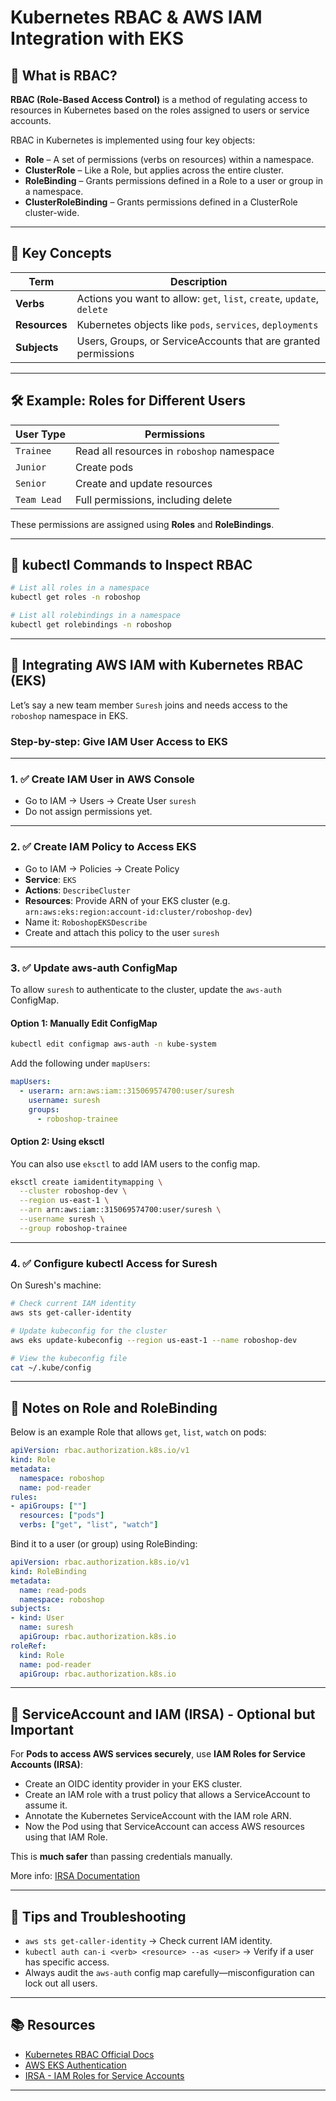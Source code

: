 # Kubernetes RBAC & AWS IAM Integration with EKS

## 🔐 What is RBAC?

**RBAC (Role-Based Access Control)** is a method of regulating access to resources in Kubernetes based on the roles assigned to users or service accounts.

RBAC in Kubernetes is implemented using four key objects:

- **Role** – A set of permissions (verbs on resources) within a namespace.
- **ClusterRole** – Like a Role, but applies across the entire cluster.
- **RoleBinding** – Grants permissions defined in a Role to a user or group in a namespace.
- **ClusterRoleBinding** – Grants permissions defined in a ClusterRole cluster-wide.

---

## 🧠 Key Concepts

| **Term** | **Description** |
|---------|------------------|
| **Verbs** | Actions you want to allow: `get`, `list`, `create`, `update`, `delete` |
| **Resources** | Kubernetes objects like `pods`, `services`, `deployments` |
| **Subjects** | Users, Groups, or ServiceAccounts that are granted permissions |

---

## 🛠️ Example: Roles for Different Users

| **User Type** | **Permissions** |
|--------------|-----------------|
| `Trainee`    | Read all resources in `roboshop` namespace |
| `Junior`     | Create pods |
| `Senior`     | Create and update resources |
| `Team Lead`  | Full permissions, including delete |

These permissions are assigned using **Roles** and **RoleBindings**.

---

## 🔧 kubectl Commands to Inspect RBAC

```bash
# List all roles in a namespace
kubectl get roles -n roboshop

# List all rolebindings in a namespace
kubectl get rolebindings -n roboshop
````

---

## 🔗 Integrating AWS IAM with Kubernetes RBAC (EKS)

Let’s say a new team member `Suresh` joins and needs access to the `roboshop` namespace in EKS.

### Step-by-step: Give IAM User Access to EKS

---

### 1. ✅ Create IAM User in AWS Console

* Go to IAM → Users → Create User `suresh`
* Do not assign permissions yet.

---

### 2. ✅ Create IAM Policy to Access EKS

* Go to IAM → Policies → Create Policy
* **Service**: `EKS`
* **Actions**: `DescribeCluster`
* **Resources**: Provide ARN of your EKS cluster (e.g. `arn:aws:eks:region:account-id:cluster/roboshop-dev`)
* Name it: `RoboshopEKSDescribe`
* Create and attach this policy to the user `suresh`

---

### 3. ✅ Update aws-auth ConfigMap

To allow `suresh` to authenticate to the cluster, update the `aws-auth` ConfigMap.

#### Option 1: Manually Edit ConfigMap

```bash
kubectl edit configmap aws-auth -n kube-system
```

Add the following under `mapUsers`:

```yaml
mapUsers:
  - userarn: arn:aws:iam::315069574700:user/suresh
    username: suresh
    groups:
      - roboshop-trainee
```

#### Option 2: Using eksctl

You can also use `eksctl` to add IAM users to the config map.

```bash
eksctl create iamidentitymapping \
  --cluster roboshop-dev \
  --region us-east-1 \
  --arn arn:aws:iam::315069574700:user/suresh \
  --username suresh \
  --group roboshop-trainee
```

---

### 4. ✅ Configure kubectl Access for Suresh

On Suresh's machine:

```bash
# Check current IAM identity
aws sts get-caller-identity

# Update kubeconfig for the cluster
aws eks update-kubeconfig --region us-east-1 --name roboshop-dev

# View the kubeconfig file
cat ~/.kube/config
```

---

## 📄 Notes on Role and RoleBinding

Below is an example Role that allows `get`, `list`, `watch` on pods:

```yaml
apiVersion: rbac.authorization.k8s.io/v1
kind: Role
metadata:
  namespace: roboshop
  name: pod-reader
rules:
- apiGroups: [""]
  resources: ["pods"]
  verbs: ["get", "list", "watch"]
```

Bind it to a user (or group) using RoleBinding:

```yaml
apiVersion: rbac.authorization.k8s.io/v1
kind: RoleBinding
metadata:
  name: read-pods
  namespace: roboshop
subjects:
- kind: User
  name: suresh
  apiGroup: rbac.authorization.k8s.io
roleRef:
  kind: Role
  name: pod-reader
  apiGroup: rbac.authorization.k8s.io
```

---

## 🔐 ServiceAccount and IAM (IRSA) - Optional but Important

For **Pods to access AWS services securely**, use **IAM Roles for Service Accounts (IRSA)**:

* Create an OIDC identity provider in your EKS cluster.
* Create an IAM role with a trust policy that allows a ServiceAccount to assume it.
* Annotate the Kubernetes ServiceAccount with the IAM role ARN.
* Now the Pod using that ServiceAccount can access AWS resources using that IAM Role.

This is **much safer** than passing credentials manually.

More info: [IRSA Documentation](https://docs.aws.amazon.com/eks/latest/userguide/iam-roles-for-service-accounts.html)

---

## 🧪 Tips and Troubleshooting

* `aws sts get-caller-identity` → Check current IAM identity.
* `kubectl auth can-i <verb> <resource> --as <user>` → Verify if a user has specific access.
* Always audit the `aws-auth` config map carefully—misconfiguration can lock out all users.

---

## 📚 Resources

* [Kubernetes RBAC Official Docs](https://kubernetes.io/docs/reference/access-authn-authz/rbac/)
* [AWS EKS Authentication](https://docs.aws.amazon.com/eks/latest/userguide/add-user-role.html)
* [IRSA - IAM Roles for Service Accounts](https://docs.aws.amazon.com/eks/latest/userguide/iam-roles-for-service-accounts.html)

---